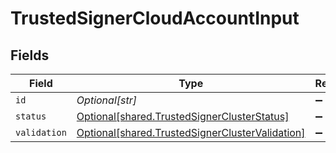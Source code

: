 # TrustedSignerCloudAccountInput


## Fields

| Field                                                                                                        | Type                                                                                                         | Required                                                                                                     | Description                                                                                                  |
| ------------------------------------------------------------------------------------------------------------ | ------------------------------------------------------------------------------------------------------------ | ------------------------------------------------------------------------------------------------------------ | ------------------------------------------------------------------------------------------------------------ |
| `id`                                                                                                         | *Optional[str]*                                                                                              | :heavy_minus_sign:                                                                                           | N/A                                                                                                          |
| `status`                                                                                                     | [Optional[shared.TrustedSignerClusterStatus]](undefined/models/shared/trustedsignerclusterstatus.md)         | :heavy_minus_sign:                                                                                           | N/A                                                                                                          |
| `validation`                                                                                                 | [Optional[shared.TrustedSignerClusterValidation]](undefined/models/shared/trustedsignerclustervalidation.md) | :heavy_minus_sign:                                                                                           | N/A                                                                                                          |